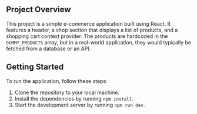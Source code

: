  ## Project Overview
This project is a simple e-commerce application built using React. It features a header, a shop section that displays a list of products, and a shopping cart context provider. The products are hardcoded in the `DUMMY_PRODUCTS` array, but in a real-world application, they would typically be fetched from a database or an API.

## Getting Started
To run the application, follow these steps:

1. Clone the repository to your local machine.
2. Install the dependencies by running `npm install`.
3. Start the development server by running `npm run dev`.
